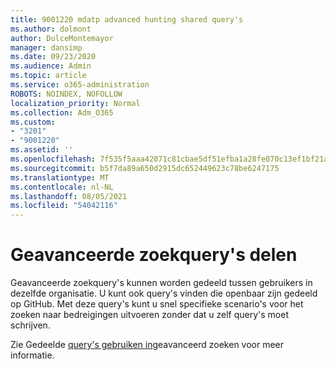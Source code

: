 ```yaml
---
title: 9001220 mdatp advanced hunting shared query's
ms.author: dolmont
author: DulceMontemayor
manager: dansimp
ms.date: 09/23/2020
ms.audience: Admin
ms.topic: article
ms.service: o365-administration
ROBOTS: NOINDEX, NOFOLLOW
localization_priority: Normal
ms.collection: Adm_O365
ms.custom:
- "3201"
- "9001220"
ms.assetid: ''
ms.openlocfilehash: 7f535f5aaa42071c81cbae5df51efba1a28fe070c13ef1bf21a78b23c10f6bbb
ms.sourcegitcommit: b5f7da89a650d2915dc652449623c78be6247175
ms.translationtype: MT
ms.contentlocale: nl-NL
ms.lasthandoff: 08/05/2021
ms.locfileid: "54042116"
---
```

# <a name="sharing-advanced-hunting-queries"></a>Geavanceerde zoekquery's delen

Geavanceerde zoekquery's kunnen worden gedeeld tussen gebruikers in dezelfde organisatie. U kunt ook query's vinden die openbaar zijn gedeeld op GitHub. Met deze query's kunt u snel specifieke scenario's voor het zoeken naar bedreigingen uitvoeren zonder dat u zelf query's moet schrijven.
  
Zie Gedeelde [query's gebruiken in](https://docs.microsoft.com/windows/security/threat-protection/microsoft-defender-atp/advanced-hunting-shared-queries)geavanceerd zoeken voor meer informatie.